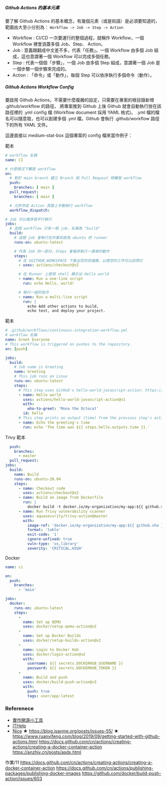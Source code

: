 ##### Github Actions 的基本元素
要了解 Github Actions 的基本概念，有幾個元素（或是術語）是必須要知道的，範圍由大至小分別為： `Workflow -> Job -> Step -> Action`

* Workflow : CI/CD 一次要運行的整個過程，就稱作 Workflow，一個 Workflow 裡會涵蓋多個 Job、Step、 Action。
* Job : 意義跟翻成中文差不多，代表「任務」。一個 Workflow 由多個 Job 組成，這也意謂著一個 Workflow 可以完成多個任務。
* Step : 代表一個個「步驟」，一個 Job 由多個 Step 組成，意謂著一個 Job 是一個步驟一個步驟來完成的。
* Action : 「命令」或「動作」，每個 Step 可以依序執行多個命令（動作）。

##### Github Actions Workflow Config
要啟用 Github Actions，不需要什麼複雜的設定，只需要在專案的根目錄新增 .github/workflow 的路徑，
將專案推到 Github 上後 Github 就會自動執行放在該路徑裡的 .yml config 檔 (Workflow document 採用 YAML 格式)。
.yml 檔的檔名可以隨意取，也可以創建多個 .yml 檔，Github 會執行 .github/workflow 路徑下的所有 YAML 文件。

這邊直接以 medium-stat-box 這個專案的 config 檔來當作例子：

範本
```yaml
# workflow 名稱
name: CI

# 什麼情況下觸發 workflow
on:
  # 對於 main branch 建立 Branch 與 Pull Request 時觸發 workflow 
  push:
    branches: [ main ]
  pull_request:
    branches: [ main ]

  # 允許你從 Action 頁簽上手動執行 workflow
  workflow_dispatch:

# Job 可以循序或平行執行
jobs:
  # 這個 workflow 只有一個 job，名稱為 "build"
  build:
    # 這個 job 會執行在作業系統為 ubuntu 的 runner
    runs-on: ubuntu-latest

    # 作為 Job 的一部分，Steps 會循序執行一連串的動作
    steps:
      # 在 $GITHUB_WORKSPACE 下簽出您的存儲庫，以便您的工作可以訪問它
      - uses: actions/checkout@v2

      # 在 Runner 上使用 shell 顯示出 Hello world
      - name: Run a one-line script
        run: echo Hello, world!

      # 執行一組的指令
      - name: Run a multi-line script
        run: |
          echo Add other actions to build,
          echo test, and deploy your project.
```


範本
```yaml
# .github/workflows/continuous-integration-workflow.yml
# workflow 名稱
name: Greet Everyone
# This workflow is triggered on pushes to the repository.
on: [push]

jobs:
  build:
    # Job name is Greeting
    name: Greeting
    # This job runs on Linux
    runs-on: ubuntu-latest
    steps:
      # This step uses GitHub's hello-world-javascript-action: https://github.com/actions/hello-world-javascript-action
      - name: Hello world
        uses: actions/hello-world-javascript-action@v1
        with:
          who-to-greet: 'Mona the Octocat'
        id: hello
      # This step prints an output (time) from the previous step's action.
      - name: Echo the greeting's time
        run: echo 'The time was ${{ steps.hello.outputs.time }}.'
```

Trivy 範本
```yaml
  push:
    branches:
      - master
  pull_request:
jobs:
  build:
    name: Build
    runs-on: ubuntu-20.04
    steps:
      - name: Checkout code
        uses: actions/checkout@v2
      - name: Build an image from Dockerfile
        run: |
          docker build -t docker.io/my-organization/my-app:${{ github.sha }} .
      - name: Run Trivy vulnerability scanner
        uses: aquasecurity/trivy-action@master
        with:
          image-ref: 'docker.io/my-organization/my-app:${{ github.sha }}'
          format: 'table'
          exit-code: '1'
          ignore-unfixed: true
          vuln-type: 'os,library'
          severity: 'CRITICAL,HIGH'

```
Docker
```yaml
name: ci

on:
  push:
    branches:
      - 'main'

jobs:
  docker:
    runs-on: ubuntu-latest
    steps:
      -
        name: Set up QEMU
        uses: docker/setup-qemu-action@v2
      -
        name: Set up Docker Buildx
        uses: docker/setup-buildx-action@v2
      -
        name: Login to Docker Hub
        uses: docker/login-action@v2
        with:
          username: ${{ secrets.DOCKERHUB_USERNAME }}
          password: ${{ secrets.DOCKERHUB_TOKEN }}
      -
        name: Build and push
        uses: docker/build-push-action@v3
        with:
          push: true
          tags: user/app:latest
```
### Referenece
* [實作開源小工具](https://medium.com/starbugs/%E5%AF%A6%E4%BD%9C%E9%96%8B%E6%BA%90%E5%B0%8F%E5%B7%A5%E5%85%B7-%E8%88%87-github-actions-%E7%9A%84%E7%AC%AC%E4%B8%80%E6%AC%A1%E7%9B%B8%E9%81%87-3dd2d70eeb)
* [ITHelp](https://ithelp.ithome.com.tw/articles/10262377)
* [Nice](https://ithelp.ithome.com.tw/users/20091494/ironman/4464?page=2)
★ https://blog.isayme.org/posts/issues-55/
★ https://www.ruanyifeng.com/blog/2019/09/getting-started-with-github-actions.html
https://docs.github.com/cn/actions/creating-actions/creating-a-docker-container-action
https://anzhiy.cn/posts/asdx.html

作業/11
https://docs.github.com/cn/actions/creating-actions/creating-a-docker-container-action
https://docs.github.com/cn/actions/publishing-packages/publishing-docker-images
https://github.com/docker/build-push-action/issues/603

